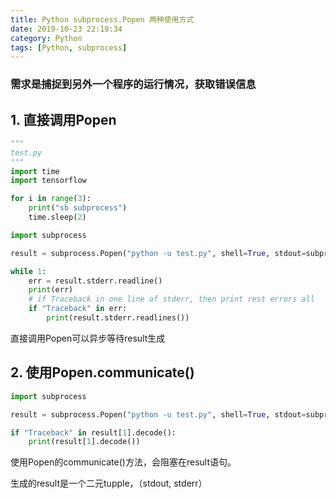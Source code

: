 ```yaml
---
title: Python subprocess.Popen 两种使用方式
date: 2019-10-23 22:19:34
category: Python
tags: [Python, subprocess]
---
```

### 需求是捕捉到另外一个程序的运行情况，获取错误信息
## 1. 直接调用Popen
```python
"""
test.py
"""
import time
import tensorflow

for i in range(3):
    print("sb subprocess")
    time.sleep(2)
```
```python
import subprocess

result = subprocess.Popen("python -u test.py", shell=True, stdout=subprocess.PIPE, stderr=subprocess.PIPE)

while 1:
    err = result.stderr.readline()
    print(err)
    # if Traceback in one line of stderr, then print rest errors all
    if "Traceback" in err:
        print(result.stderr.readlines())
```
直接调用Popen可以异步等待result生成
## 2. 使用Popen.communicate()
```python
import subprocess

result = subprocess.Popen("python -u test.py", shell=True, stdout=subprocess.PIPE, stderr=subprocess.PIPE).communicate()

if "Traceback" in result[1].decode():
    print(result[1].decode())
```
使用Popen的communicate()方法，会阻塞在result语句。

生成的result是一个二元tupple，（stdout, stderr）